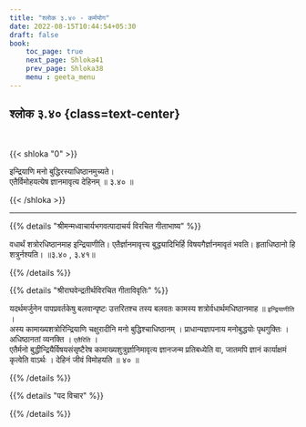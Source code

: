 ```yaml
---
title: "श्लोक ३.४० - कर्मयोग"
date: 2022-08-15T10:44:54+05:30
draft: false
book:
    toc_page: true
    next_page: Shloka41
    prev_page: Shloka38
    menu : geeta_menu
---
```




## श्लोक ३.४० {class=text-center}

<br/>

{{< shloka  "0"  >}}

इन्द्रियाणि मनो बुद्धिरस्याधिष्ठानमुच्यते।  
एतैर्विमोहयत्येष ज्ञानमावृत्य देहिनम् ॥ ३.४० ॥ 

{{< /shloka >}}

---


{{% details "श्रीमन्मध्वाचार्यभगवत्पादाचर्य विरचित  गीताभाष्य" %}}

वधार्थं शत्रोरधिष्ठानमाह इन्द्रियाणीति। 
एतैर्ज्ञानमावृत्त्य बुद्ध्यादिभिर्हि विषयगैर्ज्ञानमावृतं भवति। 
हृताधिष्ठानो हि शत्रुर्नश्यति।  ॥३.४० , ३.४१॥

{{% /details %}}



{{% details "श्रीराघवेन्द्रतीर्थविरचित गीताविवृतिः" %}}

यदर्थमर्जुनेन पापप्रवर्तकेषु बलवान्पृष्टः उत्तरितश्च तस्य बलवतः कामस्य
शत्रोर्वधार्थमधिष्ठानमाह ॥ `इन्द्रियाणीति` ।  
अस्य कामाख्यशत्रोरिन्द्रियाणि चक्षुरादीनि मनो बुद्धिश्चाधिष्ठानम्‌ । 
प्राधान्यज्ञापनाय मनोबुद्धयोः पृथगुक्तिः । 
अधिष्ठानतां व्यनक्ति । `एतैरिति` ।  
एतैर्मनो बुद्धीन्द्रियैर्विषयसंसृष्टैरेष कामाख्यशुत्रुर्ज्ञानिमावृत्य 
ज्ञानजन्म प्रतिबध्येति वा, जातमपि ज्ञानं कार्याक्षमं
कृत्वेति वाऽर्थः । देहिनं जीवं विमोहयति ॥ ४० ॥

{{% /details %}}



{{% details "पद विचार" %}}


{{% /details %}}
